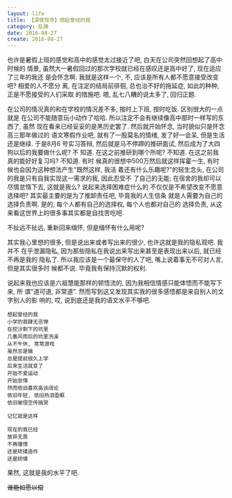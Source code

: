 ```yaml
---
layout: life
title: 【深夜惊奇】想起曾经的我
category: 乱弹
date: 2016-08-27
create: 2016-08-27
---
```


也许是暑假上班的感觉和高中的感觉太过接近了吧, 白天在公司突然回想起了高中时候的
情景, 虽然大一暑假回过的那次学校就已经在感叹还是高中好了, 现在适应了三年的我还
是会怀念啊. 我就是这样一个, 不, 应该是所有人都不愿意接受改变吧? 相爱的人不愿分
离, 在注定的结局前徘徊, 总也治不好的拖延症, 如此的种种, 正是不愿接受的人们采取
的措施吧. 嗯, 乱七八糟的说太多了, 回归正题. 

在公司的情况真的和在学校的情况差不多, 按时上下班, 按时吃饭. 区别很大的一点就是
在公司不能随意玩小动作了哈哈. 所以注定不会有继续像高中那时一样写的东西了, 虽然
现在看来已经妥妥的是黑历史罢了. 然后就开始怀念, 当时貌似只是怀念高三那年做过的
语文寒假作业吧, 就有了一股莫名的情绪, 发了好一会呆, 但是生活还是继续. 于是8月6
号实习答辩, 然后就是马不停蹄的推研面试, 然后成为了大四狗以后的我要做什么呢? 不
知道. 在这之前推研到哪个所呢? 不知道. 在这之前我真的能好好复习吗? 不知道. 有时
候真的很想中500万然后就这样挥霍一生, 有时候也会因为这种想法产生"既然这样, 我活
着还有什么乐趣呢?"的轻生念头, 在公司的我是只有自我实现这一需求的我, 因此忍受不
了自己的无能; 在宿舍的我却可以尽情怠惰下去, 这就是我么? 说起来选择困难症什么的
不仅仅是不希望改变不愿意选择吧? 其实最主要的是为了推卸责任吧, 毕竟我的人生信条
就是人需要为自己的选择负责啊. 是的, 每个人都有自己的选择权, 每个人也都对自己的
选择负责, 从这来看这世界上的很多事其实都是自找苦吃吧.

不扯远不扯远, 重新回来缅怀, 但是缅怀有什么用呢? 

其实我心里想的很多, 但是说出来或者写出来的很少, 也许这就是我的隐私观吧. 我并不
在乎泄漏隐私, 因为那些隐私在我说出来写出来甚至是表现出来以后, 就已经不再是我的
隐私了. 所以我应该是一个最保守的人了吧, 嘴上说着事无不可对人言, 但是其实很多时
候都不说. 毕竟我有保持沉默的权利.

说起来我也应该是六祖慧能那样的顿悟流的, 因为我相信情感只能体悟而不能写下来, 所
谓"道可道, 非常道". 然而写到这又发现其实我的很多感悟都是来自别人的文字别人的影
响的, 哎, 说到底还是我的语文水平不够吧. 


```
想起曾经的我
小学的我肆无忌惮
在挖沙剩下的坑里
几番风雨后的坑里洗澡
从不午休, 常常游戏
虽然总是输
总是提前很久上学
后来生活就变了
开始不爱运动
开始怠惰
然而依旧喜欢高谈阔论
依旧年轻, 依旧热泪盈眶
依旧被悟空传搞哭

记忆就是这样

现在的我已经
放弃无畏
不再憧憬
还是矫揉造作
还是矫情
```

果然, 这就是我的水平了吧.

~~谁能如愿以偿~~

